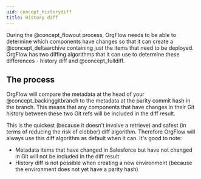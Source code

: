 ```yaml
---
uid: concept_historydiff
title: History diff
---
```


During the @concept_flowout process, OrgFlow needs to be able to determine which components have changes so that it can create a @concept_deltaarchive containing just the items that need to be deployed. OrgFlow has two diffing algorithms that it can use to determine these differences - history diff and @concept_fulldiff.

## The process

OrgFlow will compare the metadata at the head of your @concept_backinggitbranch to the metadata at the parity commit hash in the branch. This means that any components that have changes in their Git history between these two Git refs will be included in the diff result.

This is the quickest (because it doesn't involve a retrieve) and safest (in terms of reducing the risk of clobber) diff algorithm. Therefore OrgFlow will always use this diff algorithm as default when it can. It's good to note:

- Metadata items that have changed in Salesforce but have not changed in Git will not be included in the diff result
- History diff is not possible when creating a new environment (because the environment does not yet have a parity hash)
